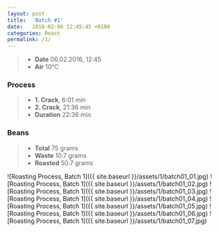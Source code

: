 ```yaml
---
layout: post
title:  'Batch #1'
date:   2016-02-06 12:45:45 +0100
categories: Roast
permalink: /1/
---
```


> * **Date** 06.02.2016, 12:45
> * **Air** 10°C

### Process
> * **1. Crack**, 6:01 min
> * **2. Crack**, 21:36 min
> * **Duration** <span class="meta-box">22:36 min</span>

### Beans
> * **Total** 75 grams
> * **Waste** 10.7 grams
> * **Roasted** <span class="meta-box">50.7 grams</span>

![Roasting Process, Batch 1]({{ site.baseurl }}/assets/1/batch01_01.jpg)
![Roasting Process, Batch 1]({{ site.baseurl }}/assets/1/batch01_02.jpg)
![Roasting Process, Batch 1]({{ site.baseurl }}/assets/1/batch01_03.jpg)
![Roasting Process, Batch 1]({{ site.baseurl }}/assets/1/batch01_04.jpg)
![Roasting Process, Batch 1]({{ site.baseurl }}/assets/1/batch01_05.jpg)
![Roasting Process, Batch 1]({{ site.baseurl }}/assets/1/batch01_06.jpg)
![Roasting Process, Batch 1]({{ site.baseurl }}/assets/1/batch01_07.jpg)
